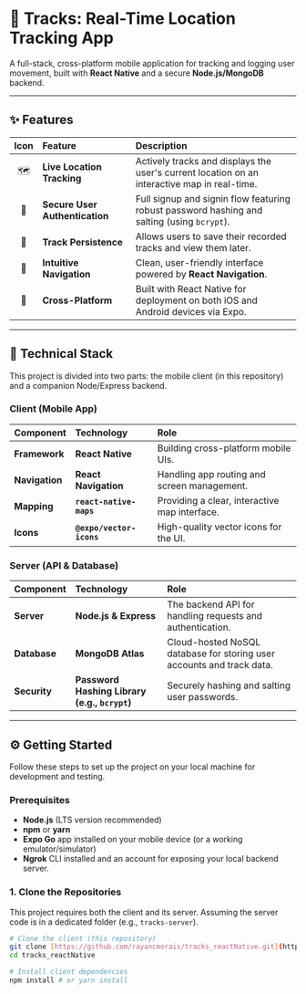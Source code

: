# 📍 Tracks: Real-Time Location Tracking App

A full-stack, cross-platform mobile application for tracking and logging user movement, built with **React Native** and a secure **Node.js/MongoDB** backend.

---

## ✨ Features

| Icon | Feature | Description |
| :---: | :--- | :--- |
| 🗺️ | **Live Location Tracking** | Actively tracks and displays the user's current location on an interactive map in real-time. |
| 🔐 | **Secure User Authentication** | Full signup and signin flow featuring robust password hashing and salting (using `bcrypt`). |
| 💾 | **Track Persistence** | Allows users to save their recorded tracks and view them later. |
| 🧭 | **Intuitive Navigation** | Clean, user-friendly interface powered by **React Navigation**. |
| 📱 | **Cross-Platform** | Built with React Native for deployment on both iOS and Android devices via Expo. |

---

## 🚀 Technical Stack

This project is divided into two parts: the mobile client (in this repository) and a companion Node/Express backend.

### Client (Mobile App)

| Component | Technology | Role |
| :--- | :--- | :--- |
| **Framework** | **React Native** | Building cross-platform mobile UIs. |
| **Navigation** | **React Navigation** | Handling app routing and screen management. |
| **Mapping** | **`react-native-maps`** | Providing a clear, interactive map interface. |
| **Icons** | **`@expo/vector-icons`** | High-quality vector icons for the UI. |

### Server (API & Database)

| Component | Technology | Role |
| :--- | :--- | :--- |
| **Server** | **Node.js & Express** | The backend API for handling requests and authentication. |
| **Database** | **MongoDB Atlas** | Cloud-hosted NoSQL database for storing user accounts and track data. |
| **Security** | **Password Hashing Library (e.g., `bcrypt`)** | Securely hashing and salting user passwords. |

---

## ⚙️ Getting Started

Follow these steps to set up the project on your local machine for development and testing.

### Prerequisites

* **Node.js** (LTS version recommended)
* **npm** or **yarn**
* **Expo Go** app installed on your mobile device (or a working emulator/simulator)
* **Ngrok** CLI installed and an account for exposing your local backend server.

### 1. Clone the Repositories

This project requires both the client and its server. Assuming the server code is in a dedicated folder (e.g., `tracks-server`).

```bash
# Clone the client (this repository)
git clone [https://github.com/rayancmorais/tracks_reactNative.git](https://github.com/rayancmorais/tracks_reactNative.git)
cd tracks_reactNative

# Install client dependencies
npm install # or yarn install
